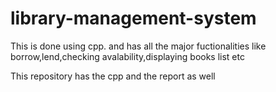 # library-management-system
This is done using cpp. and has all the major fuctionalities like  borrow,lend,checking avalability,displaying books list etc

This repository has the cpp and the report as well

